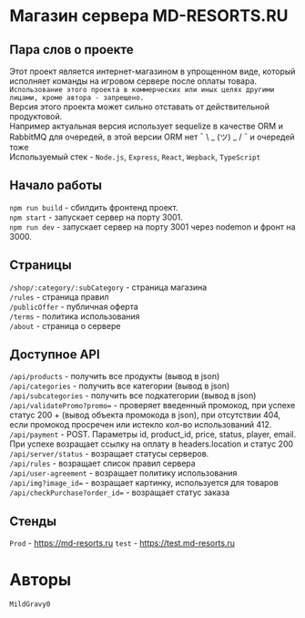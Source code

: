 # Магазин сервера MD-RESORTS.RU

## Пара слов о проекте

Этот проект является интернет-магазином в упрощенном виде, который исполняет команды на игровом сервере после оплаты товара.<br>
`Использование этого проекта в коммерческих или иных целях другими лицами, кроме автора - запрещено.`<br>
Версия этого проекта может сильно отставать от действительной продуктовой.<br>
Например актуальная версия использует sequelize в качестве ORM и RabbitMQ для очередей, в этой версии ORM нет ¯ \ _ (ツ) _ / ¯ и очередей тоже <br>
Используемый стек - `Node.js`, `Express`, `React`, `Wepback`, `TypeScript`

##  Начало работы

`npm run build` - сбилдить фронтенд проект.<br>
`npm start` - запускает сервер на порту 3001.<br>
`npm run dev` - запускает сервер на порту 3001 через nodemon и фронт на 3000.<br>

## Страницы 
`/shop/:category/:subCategory` - страница магазина<br>
`/rules` - страница правил<br>
`/publicOffer` - публичная оферта<br>
`/terms` - политика использования<br>
`/about` - страница о сервере<br>

## Доступное API

`/api/products` - получить все продукты (вывод в json) <br>
`/api/categories` - получить все категории (вывод в json)<br>
`/api/subcategories` - получить все подкатегории (вывод в json)<br>
`/api/validatePromo?promo=` - проверяет введенный промокод, при успехе статус 200 + (вывод объекта промокода в json), при отсутствии 404, если промокод просречен или истекло кол-во использований 412.<br>
`/api/payment` - POST. Параметры id, product_id, price, status, player, email. При успехе возращает ссылку на оплату в headers.location и статус 200<br>
`/api/server/status` - возращает статусы серверов.<br>
`/api/rules` - возращает список правил сервера<br>
`/api/user-agreement` - возращает политику использования <br>
`/api/img?image_id=` - возращает картинку, используется для товаров<br>
`/api/checkPurchase?order_id=` - возращает статус заказа<br>

## Стенды
`Prod` - https://md-resorts.ru
`test` - https://test.md-resorts.ru 

# Авторы
`MildGravy0`
